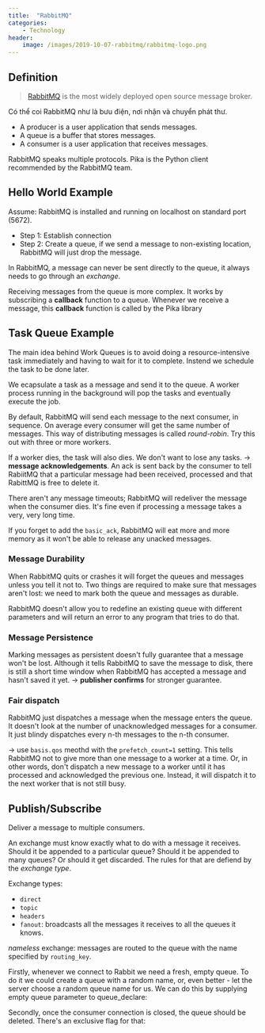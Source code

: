 ```yaml
---
title:  "RabbitMQ"
categories: 
    - Technology
header:
    image: /images/2019-10-07-rabbitmq/rabbitmq-logo.png
---
```


## Definition
> [RabbitMQ](https://www.rabbitmq.com/install-debian.html#apt) is the most widely deployed open source message broker.

Có thể coi RabbitMQ như là bưu điện, nơi nhận và chuyển phát thư.

- A producer is a user application that sends messages.
- A queue is a buffer that stores messages.
- A consumer is a user application that receives messages.

RabbitMQ speaks multiple protocols. Pika is the Python client recommended by the RabbitMQ team.

## Hello World Example
Assume: RabbitMQ is installed and running on localhost on standard port (5672).


- Step 1: Establish connection
- Step 2: Create a queue, if we send a message to non-existing location, RabbitMQ will just drop the message.

In RabbitMQ, a message can never be sent directly to the queue, it always needs to go through an *exchange*.

Receiving messages from the queue is more complex. It works by subscribing a **callback** function to a queue. Whenever we receive a message, this **callback** function is called by the Pika library

## Task Queue Example
The main idea behind Work Queues is to avoid doing a resource-intensive task immediately and having to wait for it to complete. Instend we schedule the task to be done later.

We ecapsulate a task as a message and send it to the queue. A worker process running in the background will pop the tasks and eventually execute the job.

By default, RabbitMQ will send each message to the next consumer, in sequence. On average every consumer will get the same number of messages. This way of distributing messages is called *round-robin*. Try this out with three or more workers.

If a worker dies, the task will also dies. We don't want to lose any tasks. -> **message acknowledgements**. An ack is sent back by the consumer to tell RabiitMQ that a particular message had been received, processed and that RabittMQ is free to delete it.

There aren't any message timeouts; RabbitMQ will redeliver the message when the consumer dies. It's fine even if processing a message takes a very, very long time.

If you forget to add the `basic_ack`, RabbitMQ will eat more and more memory as it won't be able to release any unacked messages.

### Message Durability
When RabbitMQ quits or crashes it will forget the queues and messages unless you tell it not to. Two things are required to make sure that messages aren't lost: we need to mark both the queue and messages as durable.

RabbitMQ doesn't allow you to redefine an existing queue with different parameters and will return an error to any program that tries to do that.

### Message Persistence
Marking messages as persistent doesn't fully guarantee that a message won't be lost. Although it tells RabbitMQ to save the message to disk, there is still a short time window when RabbitMQ has accepted a message and hasn't saved it yet. -> **publisher confirms** for stronger guarantee.

### Fair dispatch
RabbitMQ just dispatches a message when the message enters the queue. It doesn't look at the number of unacknowledged messages for a consumer. It just blindy dispatches every n-th messages to the n-th consumer.

-> use `basis.qos` meothd with the `prefetch_count=1` setting. This tells RabbitMQ not to give more than one message to a worker at a time. Or, in other words, don't dispatch a new message to a worker until it has processed and acknowledged the previous one. Instead, it will dispatch it to the next worker that is not still busy.


## Publish/Subscribe
Deliver a message to multiple consumers.

An exchange must know exactly what to do with a message it receives. Should it be appended to a particular queue? Should it be appended to many queues? Or should it get discarded. The rules for that are defiend by the *exchange type*.

Exchange types:
- `direct`
- `topic`
- `headers`
- `fanout`: broadcasts all the messages it receives to all the queues it knows.

*nameless* exchange: messages are routed to the queue with the name specified by `routing_key`.


Firstly, whenever we connect to Rabbit we need a fresh, empty queue. To do it we could create a queue with a random name, or, even better - let the server choose a random queue name for us. We can do this by supplying empty queue parameter to queue_declare:

Secondly, once the consumer connection is closed, the queue should be deleted. There's an exclusive flag for that: